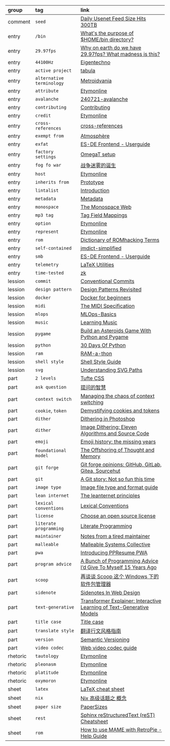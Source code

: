 group    | tag                       | link
:-       | :-                        | :-
comment  | `seed`                    | [Daily Usenet Feed Size Hits 300TB](https://news.ycombinator.com/item?id=40927517)
entry    | `/bin`                    | [What's the purpose of $HOME/bin directory?](https://askubuntu.com/questions/1408441/whats-the-purpose-of-home-bin-directory)
entry    | `29.97fps`                | [Why on earth do we have 29.97fps? What madness is this?](https://old.reddit.com/r/finalcutpro/comments/mm58qp/why_on_earth_do_we_have_2997fps_what_madness_is/)
entry    | `44100Hz`                 | [Eigentechno](https://www.isik.dev/posts/Eigentechno.html)
entry    | `active project`          | [tabula](https://github.com/tabulapdf/tabula)
entry    | `alternative terminology` | [Metroidvania](https://en.wikipedia.org/wiki/Metroidvania)
entry    | `attribute`               | [Etymonline](https://www.etymonline.com/search?q=Attribution)
entry    | `avalanche`               | [240721-avalanche](https://nnnnnnnn.co/log/240721-avalanche.html)
entry    | `contributing`            | [Contributing](https://github.com/MarcDiethelm/contributing)
entry    | `credit`                  | [Etymonline](https://www.etymonline.com/search?q=Credits)
entry    | `cross-references`        | [cross-references](https://docs.readthedocs.io/en/stable/guides/cross-referencing-with-sphinx.html)
entry    | `exempt from`             | [Atmosphère](https://github.com/Atmosphere-NX/Atmosphere#licensing)
entry    | `exfat`                   | [ES-DE Frontend - Userguide](https://gitlab.com/es-de/emulationstation-de/-/blob/master/USERGUIDE.md#specific-notes-for-windows)
entry    | `factory settings`        | [OmegaT setup](https://github.com/capstanlqc/omegat-user-config-dev572)
entry    | `fog fo war`              | [战争迷雾的诞生](https://indienova.com/indie-game-news/the-life-times-of-video-games-23-the-fog-of-war/)
entry    | `host`                    | [Etymonline](https://www.etymonline.com/word/host)
entry    | `inherits from`           | [Prototype](https://gameprogrammingpatterns.com/prototype.html)
entry    | `lintalist`               | [Introduction](https://lintalist.github.io/#Introduction)
entry    | `metadata`                | [Metadata](https://patreon.renpy.org/save-metadata.html#what-is-metadata)
entry    | `monospace`               | [The Monospace Web](https://owickstrom.github.io/the-monospace-web/)
entry    | `mp3 tag`                 | [Tag Field Mappings](https://docs.mp3tag.de/mapping/)
entry    | `option`                  | [Etymonline](https://www.etymonline.com/word/option)
entry    | `represent`               | [Etymonline](https://www.etymonline.com/word/represent)
entry    | `rom`                     | [Dictionary of ROMhacking Terms](https://www.romhacking.net/dictionary/?page=dictionary)
entry    | `self-contained`          | [jmdict-simplified](https://github.com/scriptin/jmdict-simplified#why)
entry    | `smb`                     | [ES-DE Frontend - Userguide](https://gitlab.com/es-de/emulationstation-de/-/blob/master/USERGUIDE.md#placing-games-and-other-resources-on-network-shares)
entry    | `telemetry`               | [LaTeX Utilities](https://github.com/tecosaur/LaTeX-Utilities)
entry    | `time-tested`             | [zk](https://github.com/sirupsen/zk)
lession  | `commit`                  | [Conventional Commits](https://www.conventionalcommits.org)
lession  | `design pattern`          | [Design Patterns Revisited](https://gameprogrammingpatterns.com/design-patterns-revisited.html)
lession  | `docker`                  | [Docker for beginners](https://docker-curriculum.com/)
lession  | `midi`                    | [The MIDI Specification](http://midi.teragonaudio.com/tech/midispec.htm)
lession  | `mlops`                   | [MLOps-Basics](https://github.com/graviraja/MLOps-Basics)
lession  | `music`                   | [Learning Music](https://learningmusic.ableton.com/)
lession  | `pygame`                  | [Build an Asteroids Game With Python and Pygame](https://realpython.com/asteroids-game-python)
lession  | `python`                  | [30 Days Of Python](https://github.com/Asabeneh/30-Days-Of-Python)
lession  | `ram`                     | [RAM-a-thon](https://ram-a-thon.vercel.app/)
lession  | `shell style`             | [Shell Style Guide](https://google.github.io/styleguide/shellguide.html)
lession  | `svg`                     | [Understanding SVG Paths](https://www.nan.fyi/svg-paths)
part     | `2 levels`                | [Tufte CSS](https://edwardtufte.github.io/tufte-css/)
part     | `ask question`            | [提问的智慧](https://github.com/ryanhanwu/How-To-Ask-Questions-The-Smart-Way/blob/main/README-zh_CN.md)
part     | `context switch`          | [Managing the chaos of context switching](https://leaddev.com/process/managing-chaos-context-switching)
part     | `cookie`, `token`         | [Demystifying cookies and tokens](https://tommihovi.com/2024/05/demystifying-cookies-and-tokens/)
part     | `dither`                  | [Dithering in Photoshop](https://abductedplatypus.com/tools/2017/04/14/dither-brushes.html)
part     | `dither`                  | [Image Dithering: Eleven Algorithms and Source Code](https://tannerhelland.com/2012/12/28/dithering-eleven-algorithms-source-code.html)
part     | `emoji`                   | [Emoji history: the missing years](https://blog.gingerbeardman.com/2024/05/10/emoji-history-the-missing-years/)
part     | `foundational model`      | [The Offshoring of Thought and Memory](https://www.multiverses.xyz/facts/the-offshoring-of-thought-and-memory/)
part     | `git forge`               | [Git forge opinions: GitHub, GitLab, Gitea, Sourcehut](https://cadence.moe/blog/2022-07-03-git-forge-opinions-github-gitlab-gitea-sourcehut)
part     | `git`                     | [A Git story: Not so fun this time](https://blog.brachiosoft.com/en/posts/git/)
part     | `image type`              | [Image file type and format guide](https://developer.mozilla.org/en-US/docs/Web/Media/Formats/Image_types)
part     | `lean internet`           | [The leanternet principles](https://www.leanternet.com/)
part     | `lexical conventions`     | [Lexical Conventions](https://www.lua.org/manual/5.4/manual.html#3.1)
part     | `license`                 | [Choose an open source license](https://choosealicense.com/)
part     | `literate programming`    | [Literate Programming](http://www.literateprogramming.com/index.html)
part     | `maintainer`              | [Notes from a tired maintainer](https://github.com/pi0/tired-maintainer)
part     | `malleable`               | [Malleable Systems Collective](https://malleable.systems/)
part     | `pwa`                     | [Introducing PPResume PWA](https://blog.ppresume.com/posts/introducing-ppresume-pwa)
part     | `program advice`          | [A Bunch of Programming Advice I’d Give To Myself 15 Years Ago](https://mbuffett.com/posts/programming-advice-younger-self/)
part     | `scoop`                   | [再谈谈 Scoop 这个 Windows 下的软件包管理器](https://chawyehsu.com/blog/talk-about-scoop-the-package-manager-for-windows-again)
part     | `sidenote`                | [Sidenotes In Web Design](https://gwern.net/sidenote)
part     | `text-generative`         | [Transformer Explainer: Interactive Learning of Text-Generative Models](https://github.com/poloclub/transformer-explainer)
part     | `title case`              | [Title case](https://www.wikiwand.com/en/articles/Title_case)
part     | `translate style`         | [翻译行文风格指南](https://github.com/OmegaT-L10N/zh_CN/blob/master/style_guide.md)
part     | `version`                 | [Semantic Versioning](https://semver.org)
part     | `video codec`             | [Web video codec guide](https://developer.mozilla.org/en-US/docs/Web/Media/Formats/Video_codecs)
rhetoric | `tautology`               | [Etymonline](https://www.etymonline.com/search?q=tautology)
rhetoric | `pleonasm`                | [Etymonline](https://www.etymonline.com/search?q=pleonasm)
rhetoric | `platitude`               | [Etymonline](https://www.etymonline.com/search?q=platitude)
rhetoric | `oxymoron`                | [Etymonline](https://www.etymonline.com/search?q=oxymoron)
sheet    | `latex`                   | [LaTeX cheat sheet](https://wch.github.io/latexsheet/)
sheet    | `nix`                     | [Nix 高级话题之 概念](https://www.rectcircle.cn/posts/nix-advanced-glossary/)
sheet    | `paper size`              | [PaperSizes](https://papersizes.io/)
sheet    | `rest`                    | [Sphinx reStructuredText (reST) Cheatsheet](https://github.com/radeklat/sphinx-rest-cheatsheet)
sheet    | `rom`                     | [How to use MAME with RetroPie - Help Guide](https://retropie.org.uk/forum/topic/2859/how-to-use-mame-with-retropie-help-guide/2)